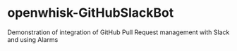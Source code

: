 # openwhisk-GitHubSlackBot
Demonstration of integration of GitHub Pull Request management with Slack and using Alarms
